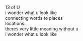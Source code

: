 13 of U  
i wonder what u look like  
connecting words to places  
locations.  
theres very little meaning without u  
i wonder what u look like